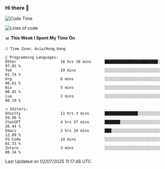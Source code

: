### Hi there 👋

<!--
**nicehiro/nicehiro** is a ✨ _special_ ✨ repository because its `README.md` (this file) appears on your GitHub profile.

Here are some ideas to get you started:

- 🔭 I’m currently working on ...
- 🌱 I’m currently learning ...
- 👯 I’m looking to collaborate on ...
- 🤔 I’m looking for help with ...
- 💬 Ask me about ...
- 📫 How to reach me: ...
- 😄 Pronouns: ...
- ⚡ Fun fact: ...
-->

<!--START_SECTION:waka-->
![Code Time](http://img.shields.io/badge/Code%20Time-768%20hrs%209%20mins-blue)

![Lines of code](https://img.shields.io/badge/From%20Hello%20World%20I%27ve%20Written-1.7%20million%20lines%20of%20code-blue)

📊 **This Week I Spent My Time On** 

```text
🕑︎ Time Zone: Asia/Hong_Kong

💬 Programming Languages: 
Other                    18 hrs 10 mins      ████████████████████████░   97.02 % 
TeX                      19 mins             ░░░░░░░░░░░░░░░░░░░░░░░░░   01.74 % 
Org                      6 mins              ░░░░░░░░░░░░░░░░░░░░░░░░░   00.61 % 
Nix                      5 mins              ░░░░░░░░░░░░░░░░░░░░░░░░░   00.45 % 
Lua                      2 mins              ░░░░░░░░░░░░░░░░░░░░░░░░░   00.19 % 

🔥 Editors: 
Ghostty                  11 hrs 3 mins       ███████████████░░░░░░░░░░   59.00 % 
ChatGPT                  4 hrs 57 mins       ███████░░░░░░░░░░░░░░░░░░   26.44 % 
Emacs                    2 hrs 24 mins       ███░░░░░░░░░░░░░░░░░░░░░░   12.89 % 
VS Code                  14 mins             ░░░░░░░░░░░░░░░░░░░░░░░░░   01.33 % 
Zotero                   3 mins              ░░░░░░░░░░░░░░░░░░░░░░░░░   00.34 % 
```


 Last Updated on 02/07/2025 11:17:48 UTC
<!--END_SECTION:waka-->
